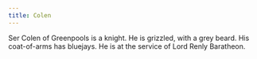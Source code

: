 ```yaml
---
title: Colen
---
```


Ser Colen of Greenpools is a knight. He is grizzled, with a grey beard. His coat-of-arms has bluejays. He is at the service of Lord Renly Baratheon.



